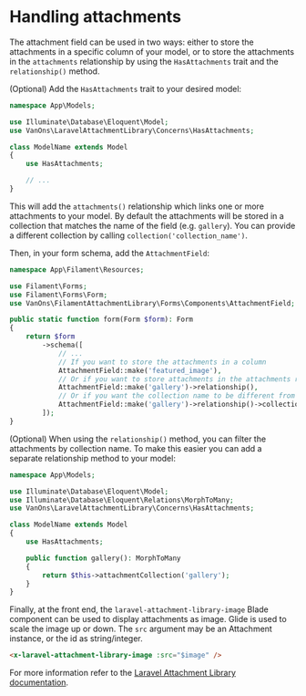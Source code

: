 # Handling attachments

The attachment field can be used in two ways: either to store the attachments in a specific column of your model,
or to store the attachments in the `attachments` relationship by using the `HasAttachments` trait and the `relationship()` method.

(Optional) Add the `HasAttachments` trait to your desired model:

```php
namespace App\Models;

use Illuminate\Database\Eloquent\Model;
use VanOns\LaravelAttachmentLibrary\Concerns\HasAttachments;

class ModelName extends Model
{
    use HasAttachments;

    // ...
}
```

This will add the `attachments()` relationship which links one or more
attachments to your model. By default the attachments will be stored in a collection that matches the name of the field (e.g. `gallery`). You can provide a different collection by calling `collection('collection_name')`.

Then, in your form schema, add the `AttachmentField`:

```php
namespace App\Filament\Resources;

use Filament\Forms;
use Filament\Forms\Form;
use VanOns\FilamentAttachmentLibrary\Forms\Components\AttachmentField;

public static function form(Form $form): Form
{
    return $form
        ->schema([
            // ...
            // If you want to store the attachments in a column
            AttachmentField::make('featured_image'),
            // Or if you want to store attachments in the attachments relationship with a specific collection name
            AttachmentField::make('gallery')->relationship(),
            // Or if you want the collection name to be different from the field name
            AttachmentField::make('gallery')->relationship()->collection('product_gallery'),
        ]);
}
```

(Optional) When using the `relationship()` method, you can filter the attachments by collection name. To make this easier you can add a separate relationship method to your model:

```php
namespace App\Models;

use Illuminate\Database\Eloquent\Model;
use Illuminate\Database\Eloquent\Relations\MorphToMany;
use VanOns\LaravelAttachmentLibrary\Concerns\HasAttachments;

class ModelName extends Model
{
    use HasAttachments;

    public function gallery(): MorphToMany
    {
        return $this->attachmentCollection('gallery');
    }
}
```

Finally, at the front end, the `laravel-attachment-library-image` Blade component can be used to display attachments as image.
Glide is used to scale the image up or down. The `src` argument may be an Attachment instance, or the id as string/integer.

```html
<x-laravel-attachment-library-image :src="$image" />
```

For more information refer to the [Laravel Attachment Library documentation](https://github.com/VanOns/laravel-attachment-library).
